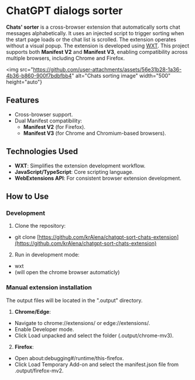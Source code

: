 # ChatGPT dialogs sorter

**Chats' sorter**  is a cross-browser extension that automatically sorts chat messages alphabetically. It uses an injected script to trigger sorting when the start page loads or the chat list is scrolled.
The extension operates without a visual popup. The extension is developed using [WXT](https://github.com/wxt-dev/wxt). This project supports both **Manifest V2** and **Manifest V3**, enabling compatibility across multiple browsers, including Chrome and Firefox.

<img src="https://github.com/user-attachments/assets/56e31b28-1a36-4b36-b860-900f7bdbfbb4" alt="Chats sorting image" width="500" height="auto"}

## Features

- Cross-browser support.
- Dual Manifest compatibility:
  - **Manifest V2** (for Firefox).
  - **Manifest V3** (for Chrome and Chromium-based browsers).

## Technologies Used

- **WXT**: Simplifies the extension development workflow.
- **JavaScript/TypeScript**: Core scripting language.
- **WebExtensions API**: For consistent browser extension development.

## How to Use

### Development
1. Clone the repository:
- git clone [https://github.com/krAlena/chatgpt-sort-chats-extension](https://github.com/krAlena/chatgpt-sort-chats-extension)
2. Run in development mode:
- wxt
- (will open the chrome browser automaticly)

### Manual extension installation
The output files will be located in the ".output" directory.

1. **Chrome/Edge**:
- Navigate to chrome://extensions/ or edge://extensions/.
- Enable Developer mode.
- Click Load unpacked and select the folder (.output/chrome-mv3).
2. **Firefox**:
- Open about:debugging#/runtime/this-firefox.
- Click Load Temporary Add-on and select the manifest.json file from .output/firefox-mv2.
